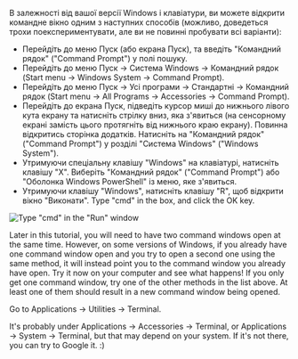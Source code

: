 <!--sec data-title="Opening: Windows" data-id="windows_prompt" data-collapse=true ces-->

В залежності від вашої версії Windows і клавіатури, ви можете відкрити командне вікно одним з наступних способів (можливо, доведеться трохи поекспериментувати, але ви не повинні пробувати всі варіанти):

- Перейдіть до меню Пуск (або екрана Пуск), та введіть "Командний рядок" ("Command Prompt") у полі пошуку.
- Перейдіть до меню Пуск → Система Windows → Командний рядок (Start menu → Windows System → Command Prompt).
- Перейдіть до меню Пуск → Усі програми → Стандартні → Командний рядок (Start menu → All Programs → Accessories → Command Prompt).
- Перейдіть до екрана Пуск, підведіть курсор миші до нижнього лівого кута екрану та натисніть стрілку вниз, яка з'явиться (на сенсорному екрані замість цього протягніть від нижнього краю екрану). Повинна відкритись сторінка додатків. Натисніть на "Командний рядок" ("Command Prompt") у розділі "Система Windows" ("Windows System").
- Утримуючи спеціальну клавішу "Windows" на клавіатурі, натисніть клавішу "X". Виберіть "Командний рядок" ("Command Prompt") або "Оболонка Windows PowerShell" із меню, яке з'явиться.
- Утримуючи клавішу "Windows", натисніть клавішу "R", щоб відкрити вікно "Виконати". Type "cmd" in the box, and click the OK key.

![Type "cmd" in the "Run" window](../python_installation/images/windows-plus-r.png)

Later in this tutorial, you will need to have two command windows open at the same time. However, on some versions of Windows, if you already have one command window open and you try to open a second one using the same method, it will instead point you to the command window you already have open. Try it now on your computer and see what happens! If you only get one command window, try one of the other methods in the list above. At least one of them should result in a new command window being opened.

<!--endsec-->

<!--sec data-title="Opening: OS X" data-id="OSX_prompt" data-collapse=true ces-->

Go to Applications → Utilities → Terminal.

<!--endsec-->

<!--sec data-title="Opening: Linux" data-id="linux_prompt" data-collapse=true ces-->

It's probably under Applications → Accessories → Terminal, or Applications → System → Terminal, but that may depend on your system. If it's not there, you can try to Google it. :)

<!--endsec-->
